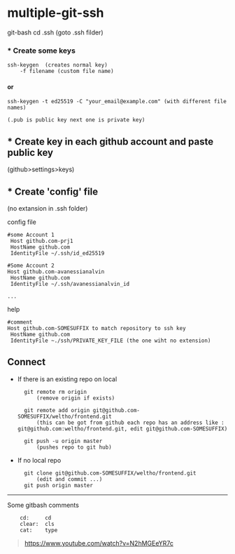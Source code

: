 # multiple-git-ssh
git-bash
	cd .ssh (goto .ssh filder)

### *  Create some keys

	ssh-keygen  (creates normal key)
		-f filename (custom file name)
	
#### or

	ssh-keygen -t ed25519 -C "your_email@example.com" (with different file names)

	(.pub is public key next one is private key)


## * Create key in each github account and paste public key
(github>settings>keys)

## * Create 'config' file
(no extansion in .ssh folder)



config file

    #some Account 1
     Host github.com-prj1
     HostName github.com
     IdentityFile ~/.ssh/id_ed25519

    #Some Account 2
    Host github.com-avanessianalvin
     HostName github.com
     IdentityFile ~/.ssh/avanessianalvin_id

    ...

help

    #comment
    Host github.com-SOMESUFFIX to match repository to ssh key
     HostName github.com
     IdentityFile ~./ssh/PRIVATE_KEY_FILE (the one wiht no extension)

## Connect
- If there is an existing repo on local

        git remote rm origin 
            (remove origin if exists)

        git remote add origin git@github.com-SOMESUFFIX/weltho/frontend.git  
            (this can be got from github each repo has an address like : git@github.com:weltho/frontend.git, edit git@github.com-SOMESUFFIX)

        git push -u origin master
            (pushes repo to git hub)

- If no local repo
 
        git clone git@github.com-SOMESUFFIX/weltho/frontend.git
            (edit and commit ...)
        git push origin master

----------------------------------------------------------------
Some gitbash comments

        cd:     cd
        clear:	cls
        cat:	type


> https://www.youtube.com/watch?v=N2hMGEeYR7c
